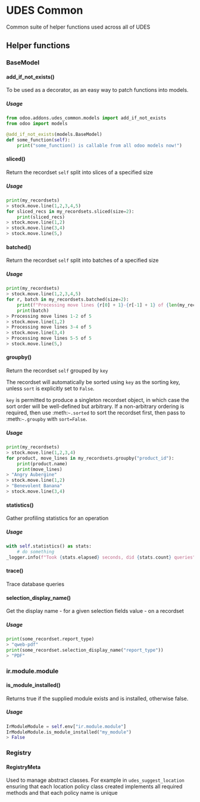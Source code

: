 # UDES Common
Common suite of helper functions used across all of UDES

## Helper functions
### BaseModel
#### add_if_not_exists()
To be used as a decorator, as an easy way to patch functions into models.
##### Usage
```python
from odoo.addons.udes_common.models import add_if_not_exists
from odoo import models

@add_if_not_exists(models.BaseModel)
def some_function(self):
    print("some_function() is callable from all odoo models now!")
```

#### sliced()
Return the recordset `self` split into slices of a specified size
##### Usage
```python
print(my_recordsets)
> stock.move.line(1,2,3,4,5)
for sliced_recs in my_recordsets.sliced(size=2):
    print(sliced_recs)
> stock.move.line(1,2)
> stock.move.line(3,4)
> stock.move.line(5,)
```

#### batched()
Return the recordset `self` split into batches of a specified size
##### Usage
```python
print(my_recordsets)
> stock.move.line(1,2,3,4,5)
for r, batch in my_recordsets.batched(size=2):
    print(f"Processing move lines {r[0] + 1}-{r[-1] + 1} of {len(my_recordsets)}")
    print(batch)
> Processing move lines 1-2 of 5
> stock.move.line(1,2)
> Processing move lines 3-4 of 5
> stock.move.line(3,4)
> Processing move lines 5-5 of 5
> stock.move.line(5,)
```

#### groupby()
Return the recordset `self` grouped by `key`

The recordset will automatically be sorted using `key` as the sorting key, unless `sort` is explicitly set to `False`.

`key` is permitted to produce a singleton recordset object, in which case the sort order will be well-defined but arbitrary. If a non-arbitrary ordering is required, then use :meth:`~.sorted` to sort the recordset first, then pass to :meth:`~.groupby` with `sort=False`.
##### Usage
```python
print(my_recordsets)
> stock.move.line(1,2,3,4)
for product, move_lines in my_recordsets.groupby("product_id"):
    print(product.name)
    print(move_lines)
> "Angry Aubergine"
> stock.move.line(1,2)
> "Benevolent Banana"
> stock.move.line(3,4)
```

#### statistics()
Gather profiling statistics for an operation
##### Usage
```python
with self.statistics() as stats:
    # do something
_logger.info(f"Took {stats.elapsed} seconds, did {stats.count} queries")
```

#### trace()
Trace database queries

#### selection_display_name()
Get the display name - for a given selection fields value - on a recordset
##### Usage
```python
print(some_recordset.report_type)
> "qweb-pdf"
print(some_recordset.selection_display_name("report_type"))
> "PDF"
```

### ir.module.module
#### is_module_installed()
Returns true if the supplied module exists
and is installed, otherwise false.
##### Usage
```python
IrModuleModule = self.env["ir.module.module"]
IrModuleModule.is_module_installed("my_module")
> False
```

### Registry
#### RegistryMeta
Used to manage abstract classes. For example in `udes_suggest_location`
ensuring that each location policy class created implements
all required methods and that each policy name is unique
